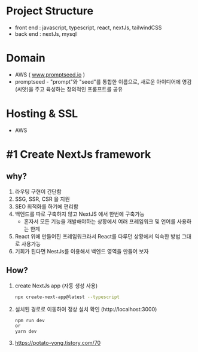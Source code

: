 # Project Structure

- front end : javascript, typescript, react, nextJs, tailwindCSS
- back end : nextJs, mysql

# Domain 
- AWS ( www.promptseed.io )
- promptseed - "prompt"와 "seed"를 통합한 이름으로, 새로운 아이디어에 영감(씨앗)을 주고 육성하는 창의적인 프롬프트를 공유

# Hosting & SSL
-  AWS

# #1 Create NextJs framework
## why?
1. 라우팅 구현이 간단함
2. SSG, SSR, CSR 을 지원
3. SEO 최적화를 하기에 편리함
4. 백엔드를 따로 구축하지 않고 NextJS 에서 한번에 구축가능
	- 혼자서 모든 기능을 개발해야하는 상황에서 여러 프레임워크 및 언어를 사용하는 한계
5. React 위에 만들어진 프레임워크라서 React를 다루던 상황에서 익숙한 방법 그대로 사용가능
6. 기회가 된다면 NestJs를 이용해서 백엔드 영역을 만들어 보자


## How?
1. create NextJs app (자동 생성 사용)
	```bash
	npx create-next-app@latest --typescript
	```

2. 설치된 경로로 이동하여 정상 설치 확인 (http://localhost:3000)

	```bash
	npm run dev 
	or 
	yarn dev
	```

3.  https://potato-yong.tistory.com/70